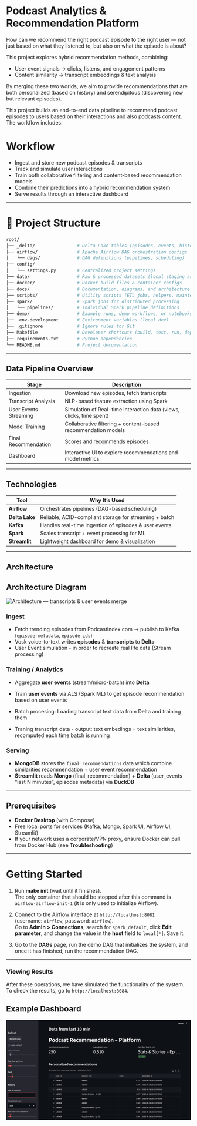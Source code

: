 # Podcast Analytics & Recommendation Platform

How can we recommend the right podcast episode to the right user — not just based on what they listened to, but also on what the episode is about?

This project explores hybrid recommendation methods, combining:
- User event signals → clicks, listens, and engagement patterns
- Content similarity → transcript embeddings & text analysis

By merging these two worlds, we aim to provide recommendations that are both personalized (based on history) and serendipitous (discovering new but relevant episodes).

This project builds an end-to-end data pipeline to recommend podcast episodes to users based on their interactions and also podcasts content. The workflow includes:

# Workflow 
- Ingest and store new podcast episodes & transcripts
- Track and simulate user interactions
- Train both collaborative filtering and content-based recommendation models
- Combine their predictions into a hybrid recommendation system
- Serve results through an interactive dashboard

---
# 📂 Project Structure

```bash
root/
├── _delta/                # Delta Lake tables (episodes, events, history)
├── airflow/               # Apache Airflow DAG orchestration configs
│   └── dags/              # DAG definitions (pipelines, scheduling)
├── config/
│   └── settings.py        # Centralized project settings
├── data/                  # Raw & processed datasets (local staging area)
├── docker/                # Docker build files & container configs
├── docs/                  # Documentation, diagrams, and architecture notes
├── scripts/               # Utility scripts (ETL jobs, helpers, maintenance, dashboard)
├── spark/                 # Spark jobs for distributed processing
│   └── pipelines/         # Individual Spark pipeline definitions
├── demo/                  # Example runs, demo workflows, or notebooks
├── .env.development       # Environment variables (local dev)
├── .gitignore             # Ignore rules for Git
├── Makefile               # Developer shortcuts (build, test, run, deploy)
├── requirements.txt       # Python dependencies
└── README.md              # Project documentation 

```
---

## Data Pipeline Overview

| Stage                        | Description                                                                |
|------------------------------|----------------------------------------------------------------------------|
|  Ingestion                   | Download new episodes, fetch transcripts                                   |
|  Transcript Analysis         | NLP-based feature extraction using Spark                                   |
|  User Events Streaming       | Simulation of Real-time interaction data (views, clicks, time spent)       |
|  Model Training              | Collaborative filtering + content-based recommendation models              |
|  Final Recommendation        | Scores and recommends episodes                                             |
|  Dashboard                   | Interactive UI to explore recommendations and model metrics                |

---
##  Technologies

| Tool           | Why It’s Used                                          |
| -------------- | ------------------------------------------------------ |
| **Airflow**    | Orchestrates pipelines (DAG-based scheduling)          |
| **Delta Lake** | Reliable, ACID-compliant storage for streaming + batch |
| **Kafka**      | Handles real-time ingestion of episodes & user events  |
| **Spark**      | Scales transcript + event processing for ML            |
| **Streamlit**  | Lightweight dashboard for demo & visualization         |

---

## Architecture

## Architecture Diagram

![Architecture — transcripts & user events merge](./Architecture.png)

### Ingest

* Fetch trending episodes from PodcastIndex.com → publish to Kafka (`episode-metadata`, `episode-ids`)
* Vosk voice-to-text writes **episodes** & **transcripts** to **Delta**
* User Event simulation - in order to recreate real life data (Stream processing)

### Training / Analytics

* Aggregate **user events** (stream/micro-batch) into **Delta**
* Train **user events** via ALS (Spark ML) to get episode recommendation based on user events

* Batch procesing: Loading transcript text data from Delta and training them 
* Traning transcript data - output: text embedings = text similarities, recomputed each time batch is running 


### Serving

* **MongoDB** stores the `final_recommendations` data which combine similarities recommendation + user event recommendation
* **Streamlit** reads **Mongo** (final_recommendation) + **Delta** (user_events “last N minutes”, episodes metadata) via **DuckDB**


---

## Prerequisites

* **Docker Desktop** (with Compose)
* Free local ports for services (Kafka, Mongo, Spark UI, Airflow UI, Streamlit)
* If your network uses a corporate/VPN proxy, ensure Docker can pull from Docker Hub (see **Troubleshooting**)

---
# Getting Started

1. Run **make init** (wait until it finishes).  
   The only container that should be stopped after this command is `airflow-airflow-init-1` (it is only used to initialize Airflow).  

2. Connect to the Airflow interface at `http://localhost:8081`  
   (username: `airflow`, password: `airflow`).  
   Go to **Admin > Connections**, search for `spark_default`, click **Edit parameter**, and change the value in the **host** field to `local[*]`. Save it.  

3. Go to the **DAGs** page, run the demo DAG that initializes the system, and once it has finished, run the recommendation DAG.  

---

### Viewing Results
After these operations, we have simulated the functionality of the system.  
To check the results, go to `http://localhost:8084`.  

## Example Dashboard
![Dashboard Screenshot](./docs/dashboard.png)

